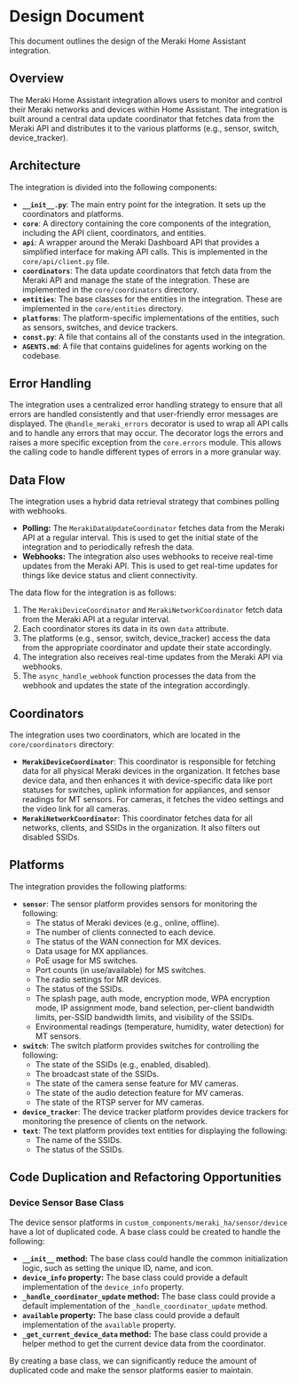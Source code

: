 # Design Document

This document outlines the design of the Meraki Home Assistant integration.

## Overview

The Meraki Home Assistant integration allows users to monitor and control their Meraki networks and devices within Home Assistant. The integration is built around a central data update coordinator that fetches data from the Meraki API and distributes it to the various platforms (e.g., sensor, switch, device_tracker).

## Architecture

The integration is divided into the following components:

- **`__init__.py`**: The main entry point for the integration. It sets up the coordinators and platforms.
- **`core`**: A directory containing the core components of the integration, including the API client, coordinators, and entities.
- **`api`**: A wrapper around the Meraki Dashboard API that provides a simplified interface for making API calls. This is implemented in the `core/api/client.py` file.
- **`coordinators`**: The data update coordinators that fetch data from the Meraki API and manage the state of the integration. These are implemented in the `core/coordinators` directory.
- **`entities`**: The base classes for the entities in the integration. These are implemented in the `core/entities` directory.
- **`platforms`**: The platform-specific implementations of the entities, such as sensors, switches, and device trackers.
- **`const.py`**: A file that contains all of the constants used in the integration.
- **`AGENTS.md`**: A file that contains guidelines for agents working on the codebase.

## Error Handling

The integration uses a centralized error handling strategy to ensure that all errors are handled consistently and that user-friendly error messages are displayed. The `@handle_meraki_errors` decorator is used to wrap all API calls and to handle any errors that may occur. The decorator logs the errors and raises a more specific exception from the `core.errors` module. This allows the calling code to handle different types of errors in a more granular way.

## Data Flow

The integration uses a hybrid data retrieval strategy that combines polling with webhooks.

- **Polling:** The `MerakiDataUpdateCoordinator` fetches data from the Meraki API at a regular interval. This is used to get the initial state of the integration and to periodically refresh the data.
- **Webhooks:** The integration also uses webhooks to receive real-time updates from the Meraki API. This is used to get real-time updates for things like device status and client connectivity.

The data flow for the integration is as follows:

1. The `MerakiDeviceCoordinator` and `MerakiNetworkCoordinator` fetch data from the Meraki API at a regular interval.
2. Each coordinator stores its data in its own `data` attribute.
3. The platforms (e.g., sensor, switch, device_tracker) access the data from the appropriate coordinator and update their state accordingly.
4. The integration also receives real-time updates from the Meraki API via webhooks.
5. The `async_handle_webhook` function processes the data from the webhook and updates the state of the integration accordingly.

## Coordinators

The integration uses two coordinators, which are located in the `core/coordinators` directory:

- **`MerakiDeviceCoordinator`**: This coordinator is responsible for fetching data for all physical Meraki devices in the organization. It fetches base device data, and then enhances it with device-specific data like port statuses for switches, uplink information for appliances, and sensor readings for MT sensors. For cameras, it fetches the video settings and the video link for all cameras.
- **`MerakiNetworkCoordinator`**: This coordinator fetches data for all networks, clients, and SSIDs in the organization. It also filters out disabled SSIDs.

## Platforms

The integration provides the following platforms:

- **`sensor`**: The sensor platform provides sensors for monitoring the following:
  - The status of Meraki devices (e.g., online, offline).
  - The number of clients connected to each device.
  - The status of the WAN connection for MX devices.
  - Data usage for MX appliances.
  - PoE usage for MS switches.
  - Port counts (in use/available) for MS switches.
  - The radio settings for MR devices.
  - The status of the SSIDs.
  - The splash page, auth mode, encryption mode, WPA encryption mode, IP assignment mode, band selection, per-client bandwidth limits, per-SSID bandwidth limits, and visibility of the SSIDs.
  - Environmental readings (temperature, humidity, water detection) for MT sensors.
- **`switch`**: The switch platform provides switches for controlling the following:
  - The state of the SSIDs (e.g., enabled, disabled).
  - The broadcast state of the SSIDs.
  - The state of the camera sense feature for MV cameras.
  - The state of the audio detection feature for MV cameras.
  - The state of the RTSP server for MV cameras.
- **`device_tracker`**: The device tracker platform provides device trackers for monitoring the presence of clients on the network.
- **`text`**: The text platform provides text entities for displaying the following:
  - The name of the SSIDs.
  - The status of the SSIDs.

## Code Duplication and Refactoring Opportunities

### Device Sensor Base Class

The device sensor platforms in `custom_components/meraki_ha/sensor/device` have a lot of duplicated code. A base class could be created to handle the following:

- **`__init__` method:** The base class could handle the common initialization logic, such as setting the unique ID, name, and icon.
- **`device_info` property:** The base class could provide a default implementation of the `device_info` property.
- **`_handle_coordinator_update` method:** The base class could provide a default implementation of the `_handle_coordinator_update` method.
- **`available` property:** The base class could provide a default implementation of the `available` property.
- **`_get_current_device_data` method:** The base class could provide a helper method to get the current device data from the coordinator.

By creating a base class, we can significantly reduce the amount of duplicated code and make the sensor platforms easier to maintain.
